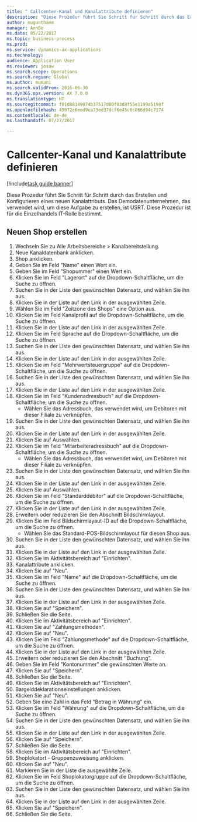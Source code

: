 ```yaml
--- 
title: " Callcenter-Kanal und Kanalattribute definieren"
description: "Diese Prozedur führt Sie Schritt für Schritt durch das Erstellen und Konfigurieren eines neuen Kanalattributs."
author: mugunthanm
manager: AnnBe
ms.date: 05/22/2017
ms.topic: business-process
ms.prod: 
ms.service: dynamics-ax-applications
ms.technology: 
audience: Application User
ms.reviewer: josaw
ms.search.scope: Operations
ms.search.region: Global
ms.author: mumani
ms.search.validFrom: 2016-06-30
ms.dyn365.ops.version: AX 7.0.0
ms.translationtype: HT
ms.sourcegitcommit: f01d88149074b37517d00f03d8f55e1199a5198f
ms.openlocfilehash: 45972e6eed9ea73ed37dcf6e45c6c866d94c7174
ms.contentlocale: de-de
ms.lasthandoff: 07/27/2017

---
```

# <a name="define-call-center-channel-and-channel-attributes"></a> Callcenter-Kanal und Kanalattribute definieren

[!include[task guide banner](../includes/task-guide-banner.md)]

Diese Prozedur führt Sie Schritt für Schritt durch das Erstellen und Konfigurieren eines neuen Kanalattributs. Das Demodatenunternehmen, das verwendet wird, um diese Aufgabe zu erstellen, ist USRT. Diese Prozedur ist für die Einzelhandels IT-Rolle bestimmt.


## <a name="create-new-store"></a>Neuen Shop erstellen
1. Wechseln Sie zu Alle Arbeitsbereiche > Kanalbereitstellung.
2. Neue Kanaldatenbank anklicken.
3. Shop anklicken.
4. Geben Sie im Feld "Name" einen Wert ein.
5. Geben Sie im Feld "Shopummer" einen Wert ein.
6. Klicken Sie im Feld "Lagerort" auf die Dropdown-Schaltfläche, um die Suche zu öffnen.
7. Suchen Sie in der Liste den gewünschten Datensatz, und wählen Sie ihn aus.
8. Klicken Sie in der Liste auf den Link in der ausgewählten Zeile.
9. Wählen Sie im Feld "Zeitzone des Shops" eine Option aus.
10. Klicken Sie im Feld Kanalprofil auf die Dropdown-Schaltfläche, um die Suche zu öffnen.
11. Klicken Sie in der Liste auf den Link in der ausgewählten Zeile.
12. Klicken Sie im Feld Sprache auf die Dropdown-Schaltfläche, um die Suche zu öffnen.
13. Suchen Sie in der Liste den gewünschten Datensatz, und wählen Sie ihn aus.
14. Klicken Sie in der Liste auf den Link in der ausgewählten Zeile.
15. Klicken Sie im Feld "Mehrwertsteuergruppe" auf die Dropdown-Schaltfläche, um die Suche zu öffnen.
16. Suchen Sie in der Liste den gewünschten Datensatz, und wählen Sie ihn aus.
17. Klicken Sie in der Liste auf den Link in der ausgewählten Zeile.
18. Klicken Sie im Feld "Kundenadressbuch" auf die Dropdown-Schaltfläche, um die Suche zu öffnen.
    * Wählen Sie das Adressbuch, das verwendet wird, um Debitoren mit dieser Filiale zu verknüpfen.  
19. Suchen Sie in der Liste den gewünschten Datensatz, und wählen Sie ihn aus.
20. Klicken Sie in der Liste auf den Link in der ausgewählten Zeile.
21. Klicken Sie auf Auswählen.
22. Klicken Sie im Feld "Mitarbeiteradressbuch" auf die Dropdown-Schaltfläche, um die Suche zu öffnen.
    * Wählen Sie das Adressbuch, das verwendet wird, um Debitoren mit dieser Filiale zu verknüpfen.  
23. Suchen Sie in der Liste den gewünschten Datensatz, und wählen Sie ihn aus.
24. Klicken Sie in der Liste auf den Link in der ausgewählten Zeile.
25. Klicken Sie auf Auswählen.
26. Klicken Sie im Feld "Standarddebitor" auf die Dropdown-Schaltfläche, um die Suche zu öffnen.
27. Klicken Sie in der Liste auf den Link in der ausgewählten Zeile.
28. Erweitern oder reduzieren Sie den Abschnitt Bildschirmlayout.
29. Klicken Sie im Feld Bildschirmlayaut-ID auf die Dropdown-Schaltfläche, um die Suche zu öffnen.
    * Wählen Sie das Standard-POS-Bildschirmlayout für diesen Shop aus.  
30. Suchen Sie in der Liste den gewünschten Datensatz, und wählen Sie ihn aus.
31. Klicken Sie in der Liste auf den Link in der ausgewählten Zeile.
32. Klicken Sie im Aktivitätsbereich auf "Einrichten".
33. Kanalattribute anklicken.
34. Klicken Sie auf "Neu".
35. Klicken Sie im Feld "Name" auf die Dropdown-Schaltfläche, um die Suche zu öffnen.
36. Suchen Sie in der Liste den gewünschten Datensatz, und wählen Sie ihn aus.
37. Klicken Sie in der Liste auf den Link in der ausgewählten Zeile.
38. Klicken Sie auf "Speichern".
39. Schließen Sie die Seite.
40. Klicken Sie im Aktivitätsbereich auf "Einrichten".
41. Klicken Sie auf "Zahlungsmethoden".
42. Klicken Sie auf "Neu".
43. Klicken Sie im Feld "Zahlungsmethode" auf die Dropdown-Schaltfläche, um die Suche zu öffnen.
44. Klicken Sie in der Liste auf den Link in der ausgewählten Zeile.
45. Erweitern oder reduzieren Sie den Abschnitt ''Buchung".
46. Geben Sie im Feld "Kontonummer" die gewünschten Werte an.
47. Klicken Sie auf "Speichern".
48. Schließen Sie die Seite.
49. Klicken Sie im Aktivitätsbereich auf "Einrichten".
50. Bargelddeklarationseinstellungen anklicken.
51. Klicken Sie auf "Neu".
52. Geben Sie eine Zahl in das Feld "Betrag in Währung" ein.
53. Klicken Sie im Feld "Währung" auf die Dropdown-Schaltfläche, um die Suche zu öffnen.
54. Suchen Sie in der Liste den gewünschten Datensatz, und wählen Sie ihn aus.
55. Klicken Sie in der Liste auf den Link in der ausgewählten Zeile.
56. Klicken Sie auf "Speichern".
57. Schließen Sie die Seite.
58. Klicken Sie im Aktivitätsbereich auf "Einrichten".
59. Shoplokatort - Gruppenzuweisung anklicken.
60. Klicken Sie auf "Neu".
61. Markieren Sie in der Liste die ausgewählte Zeile.
62. Klicken Sie im Feld Shoplokatorgruppe auf die Dropdown-Schaltfläche, um die Suche zu öffnen.
63. Suchen Sie in der Liste den gewünschten Datensatz, und wählen Sie ihn aus.
64. Klicken Sie in der Liste auf den Link in der ausgewählten Zeile.
65. Klicken Sie auf "Speichern".
66. Schließen Sie die Seite.


